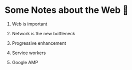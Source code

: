 # Some Notes about the Web 🤔

1) Web is important

2) Network is the new bottleneck

3) Progressive enhancement

4) Service workers

5) Google AMP
